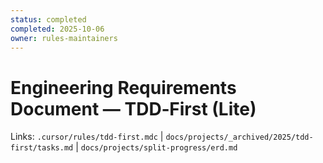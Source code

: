 ```yaml
---
status: completed
completed: 2025-10-06
owner: rules-maintainers
---
```


# Engineering Requirements Document — TDD‑First (Lite)

Links: `.cursor/rules/tdd-first.mdc` | `docs/projects/_archived/2025/tdd-first/tasks.md` | `docs/projects/split-progress/erd.md`

<!-- Archived copy; see active rules for current guidance. -->
